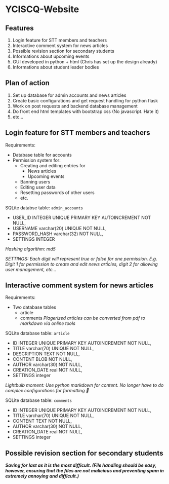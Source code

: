 # YCISCQ-Website

## Features
1. Login feature for STT members and teachers
2. Interactive comment system for news articles
3. Possible revision section for secondary students 
4. Informations about upcoming events 
5. GUI developed in python + html (Chris has set up the design already) 
6. Informations about student leader bodies 

## Plan of action
1. Set up database for admin accounts and news articles
2. Create basic configurations and get request handling for python flask
3. Work on post requests and backend database management
4. Do front end html templates with bootstrap css (No javascript. Hate it)
5. etc...
## Login feature for STT members and teachers
Requirements: 
- Database table for accounts
- Permission system for:
  - Creating and editing entries for
    - News articles
    - Upcoming events
  - Banning users
  - Editing user data
  - Resetting passwords of other users
  - etc.

SQLite databse table: `admin_accounts`
- USER_ID INTEGER UNIQUE PRIMARY KEY AUTOINCREMENT NOT NULL,
- USERNAME varchar(20) UNIQUE NOT NULL,
- PASSWORD_HASH varchar(32) NOT NULL,
- SETTINGS INTEGER

*Hashing algorithm: md5*

*SETTINGS: Each digit will represent true or false for one permission. E.g. Digit 1 for permission to create and edit news articles, digit 2 for allowing user management, etc...*

## Interactive comment system for news articles
Requirements:
- Two database tables
  - article
  - comments
*Plagerized articles can be converted from pdf to markdown via online tools*


SQLite database table: `article`
- ID INTEGER UNIQUE PRIMARY KEY AUTOINCREMENT NOT NULL,
- TITLE varchar(70) UNIQUE NOT NULL,
- DESCRIPTION TEXT NOT NULL,
- CONTENT BLOB NOT NULL,
- AUTHOR varchar(30) NOT NULL,
- CREATION_DATE real NOT NULL,
- SETTINGS integer

*Lightbulb moment: Use python markdown for content. No longer have to do complex configurations for formatting 🤯*

SQLite database table: `comments`
- ID INTEGER UNIQUE PRIMARY KEY AUTOINCREMENT NOT NULL,
- TITLE varchar(70) UNIQUE NOT NULL,
- CONTENT TEXT NOT NULL,
- AUTHOR varchar(30) NOT NULL,
- CREATION_DATE real NOT NULL,
- SETTINGS integer

## Possible revision section for secondary students
***Saving for last as it is the most difficult. (File handling should be easy, however, ensuring that the files are not malicious and preventing spam in extremely annoying and difficult.)***
